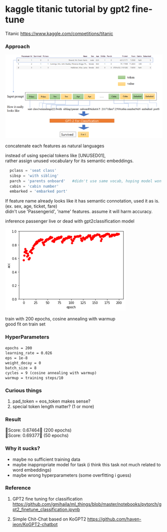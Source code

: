 kaggle titanic tutorial by gpt2 fine-tune
=====================================
Titanic
https://www.kaggle.com/competitions/titanic

### Approach



![tuning architecture](/gpt2_titanic.png)










concatenate each features as natural languages   

instead of using special tokens like [UNUSED01],   
rather assign unused vocabulary for its semantic embeddings.   

```python
  pclass = 'seat class'    
  sibsp = 'with sibling'   
  parch = 'parents onboard'   #didn't use same vocab, hoping model won't confuse
  cabin = 'cabin number'   
  embarked = 'embarked port'   
```

If feature name already looks like it has semantic connotation, used it as is.(ex. sex, age, ticket, fare)  
didn't use 'Passengerid', 'name' features. assume it will harm accuracy.   


inference passenger live or dead with gpt2classification model  






![plot](/plot.png)

train with 200 epochs, cosine annealing with warmup  
good fit on train set















### HyperParameters
```
epochs = 200
learning_rate = 0.026
eps = 1e-8
weight_decay = 0
batch_size = 8
cycles = 9 (cosine annealing with warmup)
warmup = training steps/10
```
### Curious things


1. pad_token  = eos_token makes sense?
2. special token length matter?  (1 or more)


### Result




🤮Score: 0.67464🤮 (200 epochs)     
🤮Score: 0.69377🤮 (50 epochs)




### Why it sucks?
- maybe no sufficient training data
- maybe inappropriate model for task (i think this task not much related to word embeddings)
- maybe wrong hyperparameters (some overfitting i guess)

### Reference

1. GPT2 fine tuning for classification
https://github.com/gmihaila/ml_things/blob/master/notebooks/pytorch/gpt2_finetune_classification.ipynb

2. Simple Chit-Chat based on KoGPT2
https://github.com/haven-jeon/KoGPT2-chatbot
